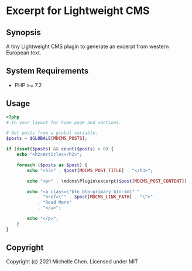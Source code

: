 # Excerpt for Lightweight CMS

## Synopsis

A tiny Lightweight CMS plugin to generate an excerpt from western European text.

## System Requirements

* PHP >= 7.2

## Usage

```php
<?php
# In your layout for home page and sections.

# Get posts from a global variable.
$posts = $GLOBALS[MDCMS_POSTS];

if (isset($posts) && count($posts) > 0) {
    echo "<h2>Articles</h2>";

    foreach ($posts as $post) {
        echo "<h3>" . $post[MDCMS_POST_TITLE] . "</h3>";

        echo "<p>" . \mdcms\Plugin\excerpt($post[MDCMS_POST_CONTENT]) . " ";

        echo "<a class=\"btn btn-primary btn-sm\" "
            . "href=\"" . $post[MDCMS_LINK_PATH] . "\">"
            . "Read More"
            . "</a>";

        echo "</p>";
    }
}
```

## Copyright

Copyright (c) 2021 Michelle Chen. Licensed under MIT
